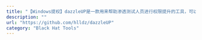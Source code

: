 ```yaml
---
title: "【Windows提权】dazzleUP是一款用来帮助渗透测试人员进行权限提升的工具，可以在window系统中查找脆弱面进行攻击。工具包括两部分检查内容，exploit检查和错误配置检查。"
description: ""
url: "https://github.com/hlldz/dazzleUP"
category: "Black Hat Tools"
---
```

